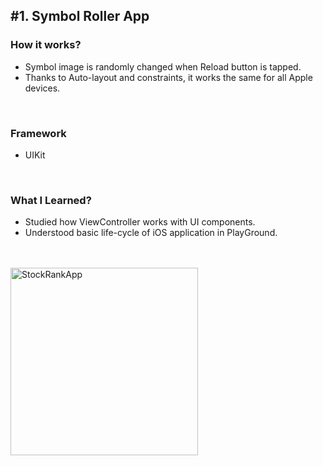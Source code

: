 ## #1. Symbol Roller App
### How it works?
- Symbol image is randomly changed when Reload button is tapped.
- Thanks to Auto-layout and constraints, it works the same for all Apple devices.
<br>

### Framework
- UIKit

<br>

### What I Learned?
- Studied how ViewController works with UI components.
- Understood basic life-cycle of iOS application in PlayGround.

<br><br>
<img width="300" alt="StockRankApp" src="https://user-images.githubusercontent.com/16066576/172057061-95ef5be3-85aa-4ac2-a2a5-a8f834152b4e.gif">
